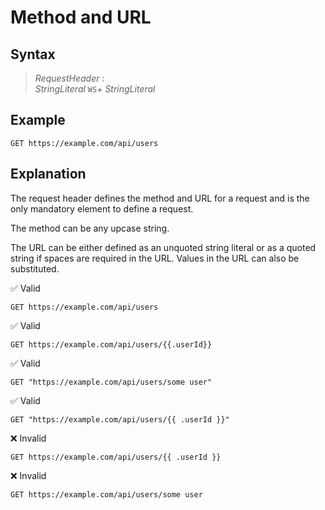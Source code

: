 # Method and URL

## Syntax

> *RequestHeader* :  
> *StringLiteral* `WS`+ *StringLiteral*

## Example

```
GET https://example.com/api/users
```

## Explanation

The request header defines the method and URL for a request and is the only mandatory element
to define a request.

The method can be any upcase string.

The URL can be either defined as an unquoted string literal or as a quoted string if spaces are required in the URL. Values in the URL can also be substituted.

✅ Valid
```
GET https://example.com/api/users
```

✅ Valid
```
GET https://example.com/api/users/{{.userId}}
```

✅ Valid
```
GET "https://example.com/api/users/some user"
```

✅ Valid
```
GET "https://example.com/api/users/{{ .userId }}"
```

❌ Invalid
```
GET https://example.com/api/users/{{ .userId }}
```

❌ Invalid
```
GET https://example.com/api/users/some user
```
